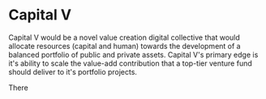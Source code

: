 # Capital V

Capital V would be a novel value creation digital collective that would allocate resources (capital and human) towards the development of a balanced portfolio of public and private assets. Capital V's primary edge is it's ability to scale the value-add contribution that a top-tier venture fund should deliver to it's portfolio projects.

There 

